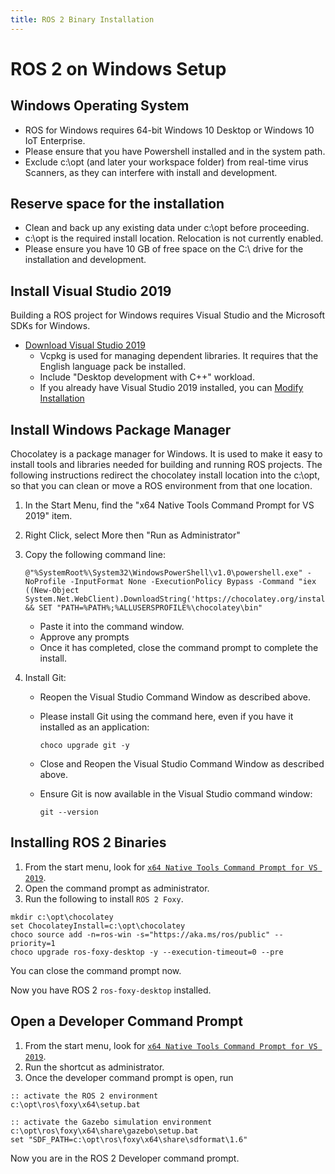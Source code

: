 ```yaml
---
title: ROS 2 Binary Installation
---
```


# ROS 2 on Windows Setup

## Windows Operating System

* ROS for Windows requires 64-bit Windows 10 Desktop or Windows 10 IoT Enterprise.
* Please ensure that you have Powershell installed and in the system path.
* Exclude c:\opt (and later your workspace folder) from real-time virus Scanners, as they can interfere with install and development.

## Reserve space for the installation

* Clean and back up any existing data under c:\opt before proceeding.
* c:\opt is the required install location. Relocation is not currently enabled.
* Please ensure you have 10 GB of free space on the C:\ drive for the installation and development.

## Install Visual Studio 2019

Building a ROS project for Windows requires Visual Studio and the Microsoft SDKs for Windows.

* [Download Visual Studio 2019](https://docs.microsoft.com/en-us/cpp/build/vscpp-step-0-installation?view=vs-2019)
    * Vcpkg is used for managing dependent libraries. It requires that the English language pack be installed.
    * Include "Desktop development with C++" workload.
    * If you already have Visual Studio 2019 installed, you can [Modify Installation](https://docs.microsoft.com/en-us/visualstudio/install/modify-visual-studio?view=vs-2019)

## Install Windows Package Manager

Chocolatey is a package manager for Windows. It is used to make it easy to install tools and libraries needed for building and running ROS projects. The following instructions redirect the chocolatey install location into the c:\opt, so that you can clean or move a ROS environment from that one location.

1. In the Start Menu, find the "x64 Native Tools Command Prompt for VS 2019" item.
2. Right Click, select More then "Run as Administrator"
3. Copy the following command line:

    ```
    @"%SystemRoot%\System32\WindowsPowerShell\v1.0\powershell.exe" -NoProfile -InputFormat None -ExecutionPolicy Bypass -Command "iex ((New-Object System.Net.WebClient).DownloadString('https://chocolatey.org/install.ps1'))" && SET "PATH=%PATH%;%ALLUSERSPROFILE%\chocolatey\bin"
    ```

    * Paste it into the command window.
    * Approve any prompts
    * Once it has completed, close the command prompt to complete the install.

4. Install Git:

    * Reopen the Visual Studio Command Window as described above.
    * Please install Git using the command here, even if you have it installed as an application:

        ```
        choco upgrade git -y
        ```

    * Close and Reopen the Visual Studio Command Window as described above.
    * Ensure Git is now available in the Visual Studio command window:

        ```
        git --version
        ```

## Installing ROS 2 Binaries

1. From the start menu, look for [`x64 Native Tools Command Prompt for VS 2019`][vsdevcmd].
2. Open the command prompt as administrator.
3. Run the following to install `ROS 2 Foxy`.

```Batchfile
mkdir c:\opt\chocolatey
set ChocolateyInstall=c:\opt\chocolatey
choco source add -n=ros-win -s="https://aka.ms/ros/public" --priority=1
choco upgrade ros-foxy-desktop -y --execution-timeout=0 --pre
```

You can close the command prompt now.

Now you have ROS 2 `ros-foxy-desktop` installed. 

## Open a Developer Command Prompt

1. From the start menu, look for [`x64 Native Tools Command Prompt for VS 2019`][vsdevcmd].
2. Run the shortcut as administrator.
3. Once the developer command prompt is open, run

```Batchfile
:: activate the ROS 2 environment
c:\opt\ros\foxy\x64\setup.bat

:: activate the Gazebo simulation environment
c:\opt\ros\foxy\x64\share\gazebo\setup.bat
set "SDF_PATH=c:\opt\ros\foxy\x64\share\sdformat\1.6"
```

Now you are in the ROS 2 Developer command prompt.

[vsdevcmd]: https://docs.microsoft.com/en-us/dotnet/framework/tools/developer-command-prompt-for-vs
